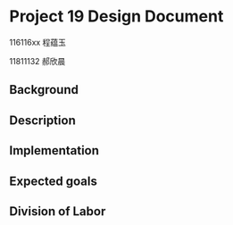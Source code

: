 # Project 19 Design Document 

116116xx 程蕴玉  

11811132 郝欣晨

## Background



## Description



## Implementation



## Expected goals



## Division of Labor